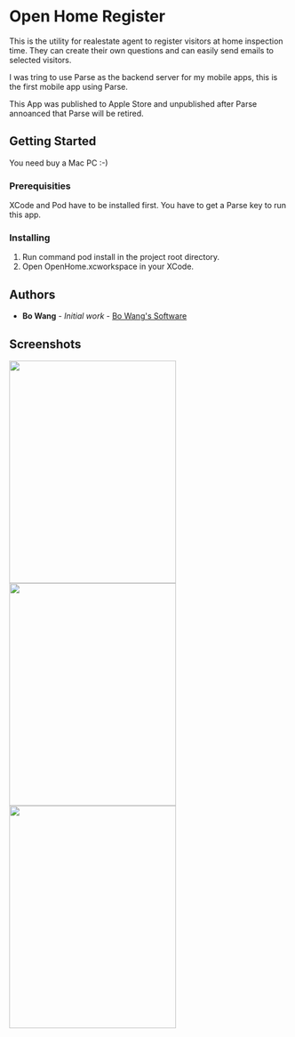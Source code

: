 # Open Home Register

This is the utility for realestate agent to register visitors at home inspection time. They can create their own questions and can easily send emails to selected visitors.

I was tring to use Parse as the backend server for my mobile apps, this is the first mobile app using Parse. 

This App was published to Apple Store and unpublished after Parse annoanced that Parse will be retired.


## Getting Started
You need buy a Mac PC :-)


### Prerequisities

XCode and Pod have to be installed first.
You have to get a Parse key to run this app.



### Installing

1. Run command pod install in the project root directory.
2. Open OpenHome.xcworkspace in your XCode.


## Authors

* **Bo Wang** - *Initial work* - [Bo Wang's Software](https://thebosoftware.com)


## Screenshots

<img src="https://cloud.githubusercontent.com/assets/20594610/17055698/d3a9a85a-5051-11e6-8ce1-a0ca85ab99b2.png" width="300" height="400" />

<img src="https://cloud.githubusercontent.com/assets/20594610/17055706/dd1d9b08-5051-11e6-9a2d-ea2909246fdc.jpg" width="300" height="400" />


<img src="https://cloud.githubusercontent.com/assets/20594610/17055707/dd2322b2-5051-11e6-817c-3658401af718.jpg" width="300" height="400" />


